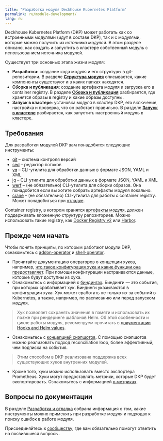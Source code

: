 ```yaml
---
title: "Разработка модуля Deckhouse Kubernetes Platform"
permalink: ru/module-development/
lang: ru
---
```


Deckhouse Kubernetes Platform (DKP) может работать как со встроенными модулями (идут в составе DKP), так и с модулями, которые можно получить из _источника модулей_. В этом разделе описано, как создать и запустить в кластере собственный модуль с использованием источника модулей.

Существует три основных этапа жизни модуля:

* **Разработка**: создание кода модуля и его структуры в git-репозитории. В разделе [**Структура модуля**](structure/) описывается, какие компоненты существуют и в каких папках находятся.
* **Сборка и публикация**: создание артефакта модуля и загрузка его в container registry. В разделе [**Сборка и публикация**](build/) разбирается, где хранятся образы в registry и какие образы доступны.
* **Запуск в кластере**: установка модуля в кластер DKP, его включение, настройка и проверка, что он работает правильно. В разделе [**Запуск в кластере**](module-development/run/) разбирается, как запустить настроенный модуль в кластере.

## Требования

Для разработки модулей DKP вам понадобятся следующие инструменты:
* [git](https://git-scm.com) – система контроля версий
* [sed](https://github.com/mirror/sed) – редактор потоков
* [yq](https://github.com/mikefarah/yq) – CLI-утилита для обработки данных в формате JSON, YAML и XML
* [jq](https://jqlang.github.io/jq/) – CLI-утилита для обработки данных в формате JSON, YAML и XML
* [werf](https://werf.io/) – (не обязательно) CLI-утилита для сборки образов. Она понадобится если вы хотите собрать артефакты модуля локально.
* [crane](https://github.com/google/go-containerregistry/tree/main/cmd/crane#crane) – (не обязательно) CLI-утилита для работы с container registry. Может понадобиться при [отладке](development/).

Container registry, в котором хранятся [артефакты модуля](build/), должен поддерживать вложенную структуру репозиториев. Можно использовать такие registry, как [Docker Registry v2](https://github.com/distribution/distribution) или [Harbor](https://goharbor.io/).

## Прежде чем начать

Чтобы понять принципы, по которым работают модули DKP, ознакомьтесь с [addon-operator](https://github.com/flant/addon-operator) и [shell-operator](https://github.com/flant/shell-operator).

* Прочитайте документацию операторов о концепции хуков, например, [что такое конфигурация хука и какие функции она предоставляет](https://flant.github.io/shell-operator/HOOKS.html#hook-configuration). При помощи конфигурации настраиваются данные, которые будут доступны из хука.
* Ознакомьтесь с информацией о [биндингах](https://flant.github.io/addon-operator/HOOKS.html#bindings). Биндинги — это события, при которых срабатывает хук. Биндинги указываются в конфигурации хука. Хук может сработать не только из-за событий в Kubernetes, а также, например, по расписанию или перед запуском модуля.
> Хук позволяет сохранять значения в памяти и использовать их позже при рендеринге шаблонов Helm. Об этой особенности и цикле работы модуля, рекомендуем прочитать в [документации Hooks and Helm values](https://flant.github.io/addon-operator/OVERVIEW.html#hooks-and-helm-values).
* Ознакомьтесь с [концепцией снэпшотов](https://flant.github.io/shell-operator/HOOKS.html#snapshots). С помощью снэпшотов можно реализовать подход reconciliation loop, более эффективный, чем подписка на события.
 > Этим способом в DKP реализована поддержка всех существующих хуков внутренних модулей.
* Кроме того, хуки можно использовать вместо экспортера Prometheus. Хуки могут предоставлять метрики, которые DKP будет экспортировать. Ознакомьтесь с информацией [о метриках](https://flant.github.io/addon-operator/metrics/METRICS_FROM_HOOKS.html#custom-metrics).

## Вопросы по документации

В разделе [Разработка и отладка](development/) собрана информация о том, какие инструменты можно применять при разработке модуля и подходах к поиску ошибок в работе модуля. <!-- не факт -->

Присоединяйтесь к [сообществу](/community/), где вам обязательно помогут ответить на появившиеся вопросы.
